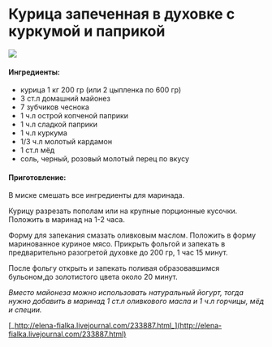 ﻿---
image: https://s-media-cache-ak0.pinimg.com/564x/90/b2/be/90b2be17d253c1431c087ff324dfcc34.jpg
---
# Курица запеченная в духовке с куркумой и паприкой

![](https://s-media-cache-ak0.pinimg.com/564x/90/b2/be/90b2be17d253c1431c087ff324dfcc34.jpg)

#### Ингредиенты:

* курица 1 кг 200 гр \(или 2 цыпленка по 600 гр\)
* 3 ст.л домашний майонез
* 7 зубчиков чеснока
* 1 ч.л острой копченой паприки
* 1 ч.л сладкой паприки
* 1 ч.л куркума
* 1/3 ч.л молотый кардамон
* 1 ст.л мёд
* соль, черный, розовый молотый перец по вкусу

#### Приготовление:

В миске смешать все ингредиенты для маринада.

Курицу разрезать пополам или на крупные порционные кусочки. Положить в маринад на 1-2 часа.

Форму для запекания смазать оливковым маслом. Положить в форму маринованное куриное мясо. Прикрыть фольгой и запекать в предварительно разогретой духовке до 200 гр, 1 час 15 минут.

После фольгу открыть и запекать поливая образовавшимся бульоном,до золотистого цвета около 20 минут.

_Вместо майонеза можно использовать натуральный йогурт, тогда нужно добавить в маринад 1 ст.л оливкового масла и 1 ч.л горчицы, мёд и специи._

[_http://elena-fialka.livejournal.com/233887.html_](http://elena-fialka.livejournal.com/233887.html)

